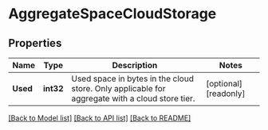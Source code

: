 # AggregateSpaceCloudStorage

## Properties

Name | Type | Description | Notes
------------ | ------------- | ------------- | -------------
**Used** | **int32** | Used space in bytes in the cloud store. Only applicable for aggregate with a cloud store tier. | [optional] [readonly] 

[[Back to Model list]](../README.md#documentation-for-models) [[Back to API list]](../README.md#documentation-for-api-endpoints) [[Back to README]](../README.md)


